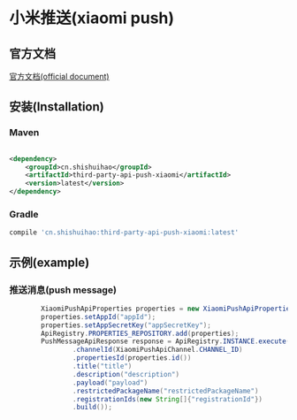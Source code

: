 # 小米推送(xiaomi push)

## 官方文档

[官方文档(official document)](https://dev.mi.com/console/doc/detail?pId=230)

## 安装(Installation)

### Maven

```xml

<dependency>
    <groupId>cn.shishuihao</groupId>
    <artifactId>third-party-api-push-xiaomi</artifactId>
    <version>latest</version>
</dependency>
```

### Gradle

```groovy
compile 'cn.shishuihao:third-party-api-push-xiaomi:latest'
```

## 示例(example)

### 推送消息(push message)

```java
        XiaomiPushApiProperties properties = new XiaomiPushApiProperties();
        properties.setAppId("appId");
        properties.setAppSecretKey("appSecretKey");
        ApiRegistry.PROPERTIES_REPOSITORY.add(properties);
        PushMessageApiResponse response = ApiRegistry.INSTANCE.execute(PushMessageApiRequest.builder()
                .channelId(XiaomiPushApiChannel.CHANNEL_ID)
                .propertiesId(properties.id())
                .title("title")
                .description("description")
                .payload("payload")
                .restrictedPackageName("restrictedPackageName")
                .registrationIds(new String[]{"registrationId"})
                .build());
```
